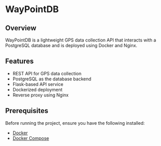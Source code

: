 # WayPointDB

## Overview
WayPointDB is a lightweight GPS data collection API that interacts with a PostgreSQL database and is deployed using Docker and Nginx.

## Features
- REST API for GPS data collection
- PostgreSQL as the database backend
- Flask-based API service
- Dockerized deployment
- Reverse proxy using Nginx

## Prerequisites
Before running the project, ensure you have the following installed:
- [Docker](https://www.docker.com/)
- [Docker Compose](https://docs.docker.com/compose/)
